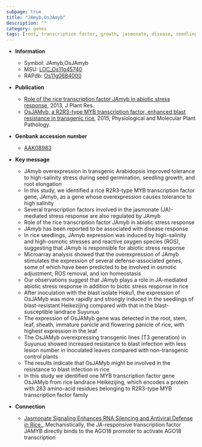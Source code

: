 ```yaml
---
subpage: true
title: "JAmyb,OsJAmyb"
description: ""
category: genes
tags: [root, transcription factor, growth, jasmonate, disease, seedling, salinity, homeostasis, seed, seed germination, salinity stress, abiotic stress, defense, seedlings, leaf, resistance, panicle, blast, lesion]
---
```


* **Information**  
    + Symbol: JAmyb,OsJAmyb  
    + MSU: [LOC_Os11g45740](http://rice.plantbiology.msu.edu/cgi-bin/ORF_infopage.cgi?orf=LOC_Os11g45740)  
    + RAPdb: [Os11g0684000](http://rapdb.dna.affrc.go.jp/viewer/gbrowse_details/irgsp1?name=Os11g0684000)  

* **Publication**  
    + [Role of the rice transcription factor JAmyb in abiotic stress response](http://www.ncbi.nlm.nih.gov/pubmed?term=Role+of+the+rice+transcription+factor+JAmyb+in+abiotic+stress+response%5BTitle%5D), 2013, J Plant Res.
    + [OsJAMyb, a R2R3-type MYB transcription factor, enhanced blast resistance in transgenic rice](http://www.ncbi.nlm.nih.gov/pubmed?term=OsJAMyb,+a+R2R3-type+MYB+transcription+factor,+enhanced+blast+resistance+in+transgenic+rice%5BTitle%5D), 2015, Physiological and Molecular Plant Pathology.

* **Genbank accession number**  
    + [AAK08983](http://www.ncbi.nlm.nih.gov/nuccore/AAK08983)

* **Key message**  
    + JAmyb overexpression in transgenic Arabidopsis improved tolerance to high-salinity stress during seed germination, seedling growth, and root elongation
    + In this study, we identified a rice R2R3-type MYB transcription factor gene, JAmyb, as a gene whose overexpression causes tolerance to high salinity
    + Several transcription factors involved in the jasmonate (JA)-mediated stress response are also regulated by JAmyb
    + Role of the rice transcription factor JAmyb in abiotic stress response
    + JAmyb has been reported to be associated with disease response
    + In rice seedlings, JAmyb expression was induced by high-salinity and high-osmotic stresses and reactive oxygen species (ROS), suggesting that JAmyb is responsible for abiotic stress response
    + Microarray analysis showed that the overexpression of JAmyb stimulates the expression of several defense-associated genes, some of which have been predicted to be involved in osmotic adjustment, ROS removal, and ion homeostasis
    + Our observations suggest that JAmyb plays a role in JA-mediated abiotic stress response in addition to biotic stress response in rice
    + After inoculation with the blast isolate Hoku1, the expression of OsJAMyb was more rapidly and strongly induced in the seedlings of blast-resistant Heikezijing compared with that in the blast-susceptible landrace Suyunuo
    + The expression of OsJAMyb gene was detected in the root, stem, leaf, sheath, immature panicle and flowering panicle of rice, with highest expression in the leaf
    + The OsJAMyb overexpressing transgenic lines (T3 generation) in Suyunuo showed increased resistance to blast infection with less lesion number in inoculated leaves compared with non-transgenic control plants
    + The results indicate that OsJAMyb might be involved in the resistance to blast infection in rice
    + In this study we identified one MYB transcription factor gene OsJAMyb from rice landrace Heikezijing, which encodes a protein with 283 amino-acid residues belonging to R2R3-type MYB transcription factor family

* **Connection**  
    + [Jasmonate Signaling Enhances RNA Silencing and Antiviral Defense in Rice.](http://www.ncbi.nlm.nih.gov/pubmed?term=Jasmonate+Signaling+Enhances+RNA+Silencing+and+Antiviral+Defense+in+Rice.%5BTitle%5D),  Mechanistically, the JA-responsive transcription factor JAMYB directly binds to the AGO18 promoter to activate AGO18 transcription



